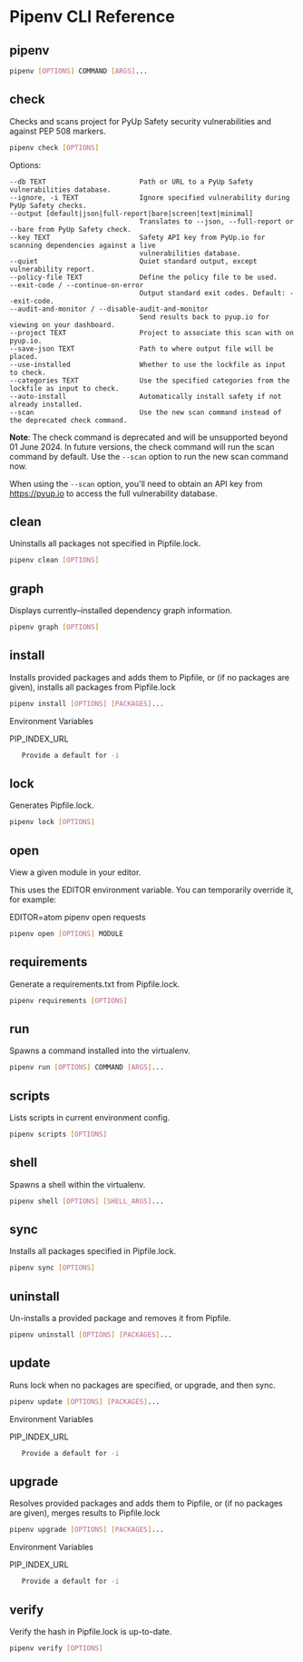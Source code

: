 # Pipenv CLI Reference

## pipenv

```bash
pipenv [OPTIONS] COMMAND [ARGS]...
```

## check

Checks and scans project for PyUp Safety security vulnerabilities and against PEP 508 markers.

```bash
pipenv check [OPTIONS]
```

Options:
```
--db TEXT                       Path or URL to a PyUp Safety vulnerabilities database.
--ignore, -i TEXT               Ignore specified vulnerability during PyUp Safety checks.
--output [default|json|full-report|bare|screen|text|minimal]
                                Translates to --json, --full-report or --bare from PyUp Safety check.
--key TEXT                      Safety API key from PyUp.io for scanning dependencies against a live
                                vulnerabilities database.
--quiet                         Quiet standard output, except vulnerability report.
--policy-file TEXT              Define the policy file to be used.
--exit-code / --continue-on-error
                                Output standard exit codes. Default: --exit-code.
--audit-and-monitor / --disable-audit-and-monitor
                                Send results back to pyup.io for viewing on your dashboard.
--project TEXT                  Project to associate this scan with on pyup.io.
--save-json TEXT                Path to where output file will be placed.
--use-installed                 Whether to use the lockfile as input to check.
--categories TEXT               Use the specified categories from the lockfile as input to check.
--auto-install                  Automatically install safety if not already installed.
--scan                          Use the new scan command instead of the deprecated check command.
```

**Note**: The check command is deprecated and will be unsupported beyond 01 June 2024. In future versions, the check command will run the scan command by default. Use the `--scan` option to run the new scan command now.

When using the `--scan` option, you'll need to obtain an API key from https://pyup.io to access the full vulnerability database.

## clean

Uninstalls all packages not specified in Pipfile.lock.

```bash
pipenv clean [OPTIONS]
```

## graph

Displays currently–installed dependency graph information.

```bash
pipenv graph [OPTIONS]
```

## install

Installs provided packages and adds them to Pipfile, or (if no packages are given), installs all packages from Pipfile.lock

```bash
pipenv install [OPTIONS] [PACKAGES]...
```

Environment Variables

PIP_INDEX_URL

```bash
   Provide a default for -i
```

## lock

Generates Pipfile.lock.

```bash
pipenv lock [OPTIONS]
```

## open

View a given module in your editor.

This uses the EDITOR environment variable. You can temporarily override it, for example:

EDITOR=atom pipenv open requests

```bash
pipenv open [OPTIONS] MODULE
```

## requirements

Generate a requirements.txt from Pipfile.lock.

```bash
pipenv requirements [OPTIONS]
```

## run

Spawns a command installed into the virtualenv.

```bash
pipenv run [OPTIONS] COMMAND [ARGS]...
```

## scripts

Lists scripts in current environment config.

```bash
pipenv scripts [OPTIONS]
```

## shell

Spawns a shell within the virtualenv.

```bash
pipenv shell [OPTIONS] [SHELL_ARGS]...
```

## sync

Installs all packages specified in Pipfile.lock.

```bash
pipenv sync [OPTIONS]
```

## uninstall

Un-installs a provided package and removes it from Pipfile.

```bash
pipenv uninstall [OPTIONS] [PACKAGES]...
```

## update

Runs lock when no packages are specified, or upgrade, and then sync.

```bash
pipenv update [OPTIONS] [PACKAGES]...
```

Environment Variables

PIP_INDEX_URL

```bash
   Provide a default for -i
```

## upgrade

Resolves provided packages and adds them to Pipfile, or (if no packages are given), merges results to Pipfile.lock

```bash
pipenv upgrade [OPTIONS] [PACKAGES]...
```

Environment Variables

PIP_INDEX_URL

```bash
   Provide a default for -i
```

## verify

Verify the hash in Pipfile.lock is up-to-date.

```bash
pipenv verify [OPTIONS]
```
